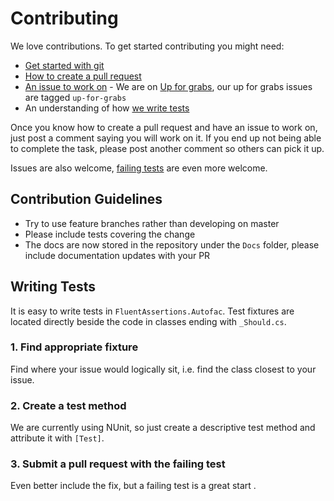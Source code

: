 # Contributing

We love contributions. To get started contributing you might need:

 - [Get started with git](http://rogerdudler.github.io/git-guide)
 - [How to create a pull request](https://help.github.com/articles/using-pull-requests)
 - [An issue to work on](https://github.com/awesome-inc/FluentAssertions.Autofac/labels/up-for-grabs) - We are on [Up for grabs](http://up-for-grabs.net/), our up for grabs issues are tagged `up-for-grabs`
 - An understanding of how [we write tests](#writing-tests)

Once you know how to create a pull request and have an issue to work on, just post a comment saying you will work on it.
If you end up not being able to complete the task, please post another comment so others can pick it up.

Issues are also welcome, [failing tests](#writing-tests) are even more welcome.

## Contribution Guidelines

 - Try to use feature branches rather than developing on master
 - Please include tests covering the change
 - The docs are now stored in the repository under the `Docs` folder, please include documentation updates with your PR

## Writing Tests

It is easy to write tests in `FluentAssertions.Autofac`. Test fixtures are located directly beside the code in classes ending with `_Should.cs`.

### 1. Find appropriate fixture
Find where your issue would logically sit, i.e. find the class closest to your issue.

### 2. Create a test method
We are currently using NUnit, so just create a descriptive test method and attribute it with `[Test]`.

### 3. Submit a pull request with the failing test
Even better include the fix, but a failing test is a great start .